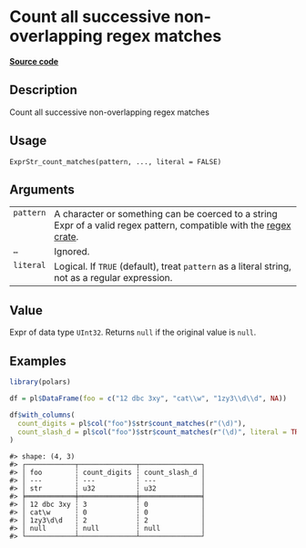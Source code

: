 

# Count all successive non-overlapping regex matches

[**Source code**](https://github.com/pola-rs/r-polars/tree/8dac37e8bf89bcd080a13d0ed20dd1dc2bee615f/R/expr__string.R#L675)

## Description

Count all successive non-overlapping regex matches

## Usage

<pre><code class='language-R'>ExprStr_count_matches(pattern, ..., literal = FALSE)
</code></pre>

## Arguments

<table>
<tr>
<td style="white-space: nowrap; font-family: monospace; vertical-align: top">
<code id="pattern">pattern</code>
</td>
<td>
A character or something can be coerced to a string Expr of a valid
regex pattern, compatible with the
<a href="https://docs.rs/regex/latest/regex/">regex crate</a>.
</td>
</tr>
<tr>
<td style="white-space: nowrap; font-family: monospace; vertical-align: top">
<code id="...">…</code>
</td>
<td>
Ignored.
</td>
</tr>
<tr>
<td style="white-space: nowrap; font-family: monospace; vertical-align: top">
<code id="literal">literal</code>
</td>
<td>
Logical. If <code>TRUE</code> (default), treat <code>pattern</code> as a
literal string, not as a regular expression.
</td>
</tr>
</table>

## Value

Expr of data type <code>UInt32</code>. Returns <code>null</code> if the
original value is <code>null</code>.

## Examples

``` r
library(polars)

df = pl$DataFrame(foo = c("12 dbc 3xy", "cat\\w", "1zy3\\d\\d", NA))

df$with_columns(
  count_digits = pl$col("foo")$str$count_matches(r"(\d)"),
  count_slash_d = pl$col("foo")$str$count_matches(r"(\d)", literal = TRUE)
)
```

    #> shape: (4, 3)
    #> ┌────────────┬──────────────┬───────────────┐
    #> │ foo        ┆ count_digits ┆ count_slash_d │
    #> │ ---        ┆ ---          ┆ ---           │
    #> │ str        ┆ u32          ┆ u32           │
    #> ╞════════════╪══════════════╪═══════════════╡
    #> │ 12 dbc 3xy ┆ 3            ┆ 0             │
    #> │ cat\w      ┆ 0            ┆ 0             │
    #> │ 1zy3\d\d   ┆ 2            ┆ 2             │
    #> │ null       ┆ null         ┆ null          │
    #> └────────────┴──────────────┴───────────────┘

